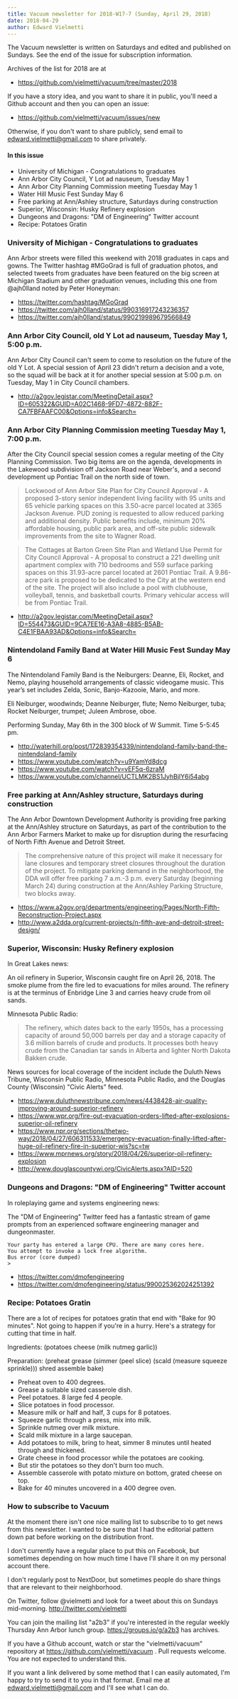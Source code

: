 ```yaml
---
title: Vacuum newsletter for 2018-W17-7 (Sunday, April 29, 2018)
date: 2018-04-29
author: Edward Vielmetti
---
```


The Vacuum newsletter is written on Saturdays and edited and
published on Sundays. See the end of the issue for subscription
information.

Archives of the list for 2018 are at

* https://github.com/vielmetti/vacuum/tree/master/2018

If you have a story idea, and you want to share it in public,
you'll need a Github account and then you can open an issue:

* https://github.com/vielmetti/vacuum/issues/new

Otherwise, if you don't want to share publicly, send email
to edward.vielmetti@gmail.com to share privately.

#### In this issue

* University of Michigan - Congratulations to graduates
* Ann Arbor City Council, Y Lot ad nauseum, Tuesday May 1
* Ann Arbor City Planning Commission meeting Tuesday May 1
* Water Hill Music Fest Sunday May 6
* Free parking at Ann/Ashley structure, Saturdays during construction
* Superior, Wisconsin: Husky Refinery explosion
* Dungeons and Dragons: "DM of Engineering" Twitter account
* Recipe: Potatoes Gratin

### University of Michigan - Congratulations to graduates

Ann Arbor streets were filled this weekend with 2018 graduates
in caps and gowns. The Twitter hashtag #MGoGrad is full
of graduation photos, and selected tweets from graduates
have been featured on the big screen at Michigan Stadium
and other graduation venues, including this one from @ajh0lland 
noted by Peter Honeyman:

<script> alert("Woo Graduating!"); alert("Much Excitement"); </script>

* https://twitter.com/hashtag/MGoGrad
* https://twitter.com/ajh0lland/status/990316917243236357
* https://twitter.com/ajh0lland/status/990219989679566849

### Ann Arbor City Council, old Y Lot ad nauseum, Tuesday May 1, 5:00 p.m.

Ann Arbor City Council can't seem to come to resolution
on the future of the old Y Lot. A special session of April 23
didn't return a decision and a vote, so the squad will be
back at it for another special session at 5:00 p.m. on Tuesday,
May 1 in City Council chambers. 

* http://a2gov.legistar.com/MeetingDetail.aspx?ID=605322&GUID=A02C1468-9FD7-4872-882F-CA7FBFAAFC00&Options=info&Search=

### Ann Arbor City Planning Commission meeting Tuesday May 1, 7:00 p.m.

After the City Council special session comes a regular meeting
of the City Planning Commission. Two big items are on the agenda,
developments in the Lakewood subdivision off Jackson Road near
Weber's, and a second development up Pontiac Trail on the north
side of town.

> Lockwood of Ann Arbor Site Plan for City Council Approval - A
proposed 3-story senior independent living facility with 95 units
and 65 vehicle parking spaces on this 3.50-acre parcel located at
3365 Jackson Avenue. PUD zoning is requested to allow reduced parking
and additional density. Public benefits include, minimum 20%
affordable housing, public park area, and off-site public sidewalk
improvements from the site to Wagner Road. 

> The Cottages at Barton Green Site Plan and Wetland Use Permit for
City Council Approval - A proposal to construct a 221 dwelling unit
apartment complex with 710 bedrooms and 559 surface parking spaces
on this 31.93-acre parcel located at 2601 Pontiac Trail. A 9.86-acre
park is proposed to be dedicated to the City at the western end of
the site. The project will also include a pool with clubhouse,
volleyball, tennis, and basketball courts. Primary vehicular access
will be from Pontiac Trail. 

* http://a2gov.legistar.com/MeetingDetail.aspx?ID=554473&GUID=9CA7EE16-A3A8-4885-B5AB-C4E1FBAA93AD&Options=info&Search=

### Nintendoland Family Band at Water Hill Music Fest Sunday May 6

The Nintendoland Family Band is the Neiburgers: Deanne, Eli, Rocket,
and Nemo, playing household arrangements of classic videogame
music. This year’s set includes Zelda, Sonic, Banjo-Kazooie, Mario,
and more.

Eli Neiburger, woodwinds; Deanne Neiburger, flute; Nemo Neiburger,
tuba; Rocket Neiburger, trumpet; Juleen Ambrose, oboe.

Performing Sunday, May 6th in the 300 block of W Summit. Time 5-5:45 pm.

* http://waterhill.org/post/172839354339/nintendoland-family-band-the-nintendoland-family
* https://www.youtube.com/watch?v=u9YamYd8dcg
* https://www.youtube.com/watch?v=vEF5q-6zraM
* https://www.youtube.com/channel/UCTLMK2BS1JyhBjlY6i54abg

### Free parking at Ann/Ashley structure, Saturdays during construction

The Ann Arbor Downtown Development Authority is providing
free parking at the Ann/Ashley structure on Saturdays, as
part of the contribution to the Ann Arbor Farmers Market
to make up for disruption during the resurfacing of North
Fifth Avenue and Detroit Street. 

> The comprehensive nature of this project will make it necessary
for lane closures and temporary street closures throughout the
duration of the project. To mitigate parking demand in the neighborhood,
the DDA will offer free parking 7 a.m.-3 p.m. every Saturday
(beginning March 24) during construction at the Ann/Ashley Parking
Structure, two blocks away.

* https://www.a2gov.org/departments/engineering/Pages/North-Fifth-Reconstruction-Project.aspx
* http://www.a2dda.org/current-projects/n-fifth-ave-and-detroit-street-design/

### Superior, Wisconsin: Husky Refinery explosion

In Great Lakes news:

An oil refinery in Superior, Wisconsin caught fire on April 26, 2018.
The smoke plume from the fire led to evacuations for miles around.
The refinery is at the terminus of Enbridge Line 3 and carries heavy crude from oil sands.

Minnesota Public Radio:

> The refinery, which dates back to the early 1950s, has a processing
capacity of around 50,000 barrels per day and a storage capacity
of 3.6 million barrels of crude and products. It processes both
heavy crude from the Canadian tar sands in Alberta and lighter North
Dakota Bakken crude.

News sources for local coverage of the incident include the Duluth News Tribune,
Wisconsin Public Radio, Minnesota Public Radio, and the Douglas County (Wisconsin)
"Civic Alerts" feed.

* https://www.duluthnewstribune.com/news/4438428-air-quality-improving-around-superior-refinery
* https://www.wpr.org/fire-out-evacuation-orders-lifted-after-explosions-superior-oil-refinery
* https://www.npr.org/sections/thetwo-way/2018/04/27/606311533/emergency-evacuation-finally-lifted-after-huge-oil-refinery-fire-in-superior-wis?sc=tw
* https://www.mprnews.org/story/2018/04/26/superior-oil-refinery-explosion
* http://www.douglascountywi.org/CivicAlerts.aspx?AID=520

### Dungeons and Dragons: "DM of Engineering" Twitter account

In roleplaying game and systems engineering news:

The "DM of Engineering" Twitter feed has a fantastic stream
of game prompts from an experienced software engineering manager and
dungeonmaster. 

```
Your party has entered a large CPU. There are many cores here.
You attempt to invoke a lock free algorithm.
Bus error (core dumped)
>
```

* https://twitter.com/dmofengineering
* https://twitter.com/dmofengineering/status/990025362024251392

### Recipe: Potatoes Gratin

There are a lot of recipes for potatoes gratin that end with
"Bake for 90 minutes". Not going to happen if you're in a hurry.
Here's a strategy for cutting that time in half.

Ingredients: (potatoes cheese (milk nutmeg garlic))

Preparation: (preheat grease (simmer (peel slice) (scald (measure squeeze sprinkle))) shred assemble bake)

* Preheat oven to 400 degrees.
* Grease a suitable sized casserole dish.
* Peel potatoes. 8 large fed 4 people.
* Slice potatoes in food processor.
* Measure milk or half and half, 3 cups for 8 potatoes.
* Squeeze garlic through a press, mix into milk.
* Sprinkle nutmeg over milk mixture.
* Scald milk mixture in a large saucepan.
* Add potatoes to milk, bring to heat, simmer 8 minutes until heated through and thickened.
* Grate cheese in food processor while the potatoes are cooking.
* But stir the potatoes so they don't burn too much.
* Assemble casserole with potato mixture on bottom, grated cheese on top.
* Bake for 40 minutes uncovered in a 400 degree oven.

### How to subscribe to Vacuum

At the moment there isn't one nice mailing list to subscribe to
to get news from this newsletter. I wanted to be sure that I had
the editorial pattern down pat before working on the distribution
front.

I don't currently have a regular place to put this on Facebook,
but sometimes depending on how much time I have I'll share it
on my personal account there.

I don't regularly post to NextDoor, but sometimes people do share
things that are relevant to their neighborhood.

On Twitter, follow @vielmetti and look for a tweet about this on Sundays
mid-morning. http://twitter.com/vielmetti 

You can join the mailing list "a2b3" if you're interested in the regular
weekly Thursday Ann Arbor lunch group. https://groups.io/g/a2b3
has archives.

If you have a Github account, watch or star the "vielmetti/vacuum"
repository at https://github.com/vielmetti/vacuum . Pull requests welcome.
You are not expected to understand this.

If you want a link delivered by some method that I can easily
automated, I'm happy to try to send it to you in that format.
Email me at edward.vielmetti@gmail.com and I'll see what I can do.
